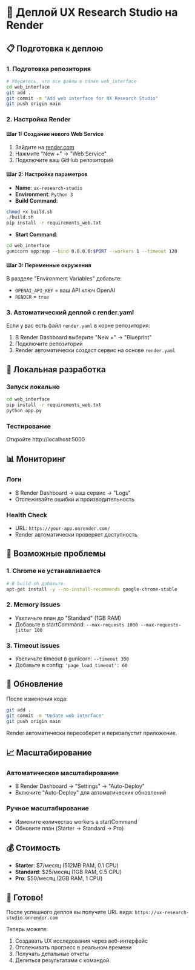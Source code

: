# 🚀 Деплой UX Research Studio на Render

## 📋 Подготовка к деплою

### 1. Подготовка репозитория
```bash
# Убедитесь, что все файлы в папке web_interface
cd web_interface
git add .
git commit -m "Add web interface for UX Research Studio"
git push origin main
```

### 2. Настройка Render

#### Шаг 1: Создание нового Web Service
1. Зайдите на [render.com](https://render.com)
2. Нажмите "New +" → "Web Service"
3. Подключите ваш GitHub репозиторий

#### Шаг 2: Настройка параметров
- **Name**: `ux-research-studio`
- **Environment**: `Python 3`
- **Build Command**: 
```bash
chmod +x build.sh
./build.sh
pip install -r requirements_web.txt
```
- **Start Command**: 
```bash
cd web_interface
gunicorn app:app --bind 0.0.0.0:$PORT --workers 1 --timeout 120
```

#### Шаг 3: Переменные окружения
В разделе "Environment Variables" добавьте:
- `OPENAI_API_KEY` = ваш API ключ OpenAI
- `RENDER` = `true`

### 3. Автоматический деплой с render.yaml

Если у вас есть файл `render.yaml` в корне репозитория:

1. В Render Dashboard выберите "New +" → "Blueprint"
2. Подключите репозиторий
3. Render автоматически создаст сервис на основе `render.yaml`

## 🔧 Локальная разработка

### Запуск локально
```bash
cd web_interface
pip install -r requirements_web.txt
python app.py
```

### Тестирование
Откройте http://localhost:5000

## 📊 Мониторинг

### Логи
- В Render Dashboard → ваш сервис → "Logs"
- Отслеживайте ошибки и производительность

### Health Check
- URL: `https://your-app.onrender.com/`
- Render автоматически проверяет доступность

## 🚨 Возможные проблемы

### 1. Chrome не устанавливается
```bash
# В build.sh добавьте:
apt-get install -y --no-install-recommends google-chrome-stable
```

### 2. Memory issues
- Увеличьте план до "Standard" (1GB RAM)
- Добавьте в startCommand: `--max-requests 1000 --max-requests-jitter 100`

### 3. Timeout issues
- Увеличьте timeout в gunicorn: `--timeout 300`
- Добавьте в config: `'page_load_timeout': 60`

## 🔄 Обновление

После изменения кода:
```bash
git add .
git commit -m "Update web interface"
git push origin main
```

Render автоматически пересоберет и перезапустит приложение.

## 📈 Масштабирование

### Автоматическое масштабирование
- В Render Dashboard → "Settings" → "Auto-Deploy"
- Включите "Auto-Deploy" для автоматических обновлений

### Ручное масштабирование
- Измените количество workers в startCommand
- Обновите план (Starter → Standard → Pro)

## 💰 Стоимость

- **Starter**: $7/месяц (512MB RAM, 0.1 CPU)
- **Standard**: $25/месяц (1GB RAM, 0.5 CPU)
- **Pro**: $50/месяц (2GB RAM, 1 CPU)

## 🎯 Готово!

После успешного деплоя вы получите URL вида:
`https://ux-research-studio.onrender.com`

Теперь можете:
1. Создавать UX исследования через веб-интерфейс
2. Отслеживать прогресс в реальном времени
3. Получать детальные отчеты
4. Делиться результатами с командой
